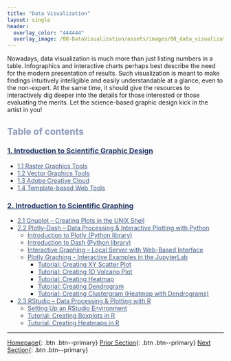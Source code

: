 ```yaml
---
title: "Data Visualization"
layout: single
header:
  overlay_color: "444444"
  overlay_image: /08-DataVisualization/assets/images/08_data_visualization_banner.png
---
```


Nowadays, data visualization is much more than just listing numbers in a table. Infographics and interactive charts perhaps best describe the need for the modern presentation of results. Such visualization is meant to make findings intuitively intelligible and easily understandable at a glance, even to the non-expert. At the same time, it should give the resources to interactively dig deeper into the details for those interested or those evaluating the merits. Let the science-based graphic design kick in the artist in you!


## <span style="color: #8997c1;">Table of contents</span>

### **<a href="01-scientific-graphic-design-intro" style="color: #24376b;">1. Introduction to Scientific Graphic Design</a>**
* <a href="01A-raster-graphics-tools" style="color: #3f5a8a;">1.1 Raster Graphics Tools</a>
* <a href="01B-vector-graphics-tools" style="color: #3f5a8a;">1.2 Vector Graphics Tools</a>
* <a href="01C-adobe-creative-cloud" style="color: #3f5a8a;">1.3 Adobe Creative Cloud</a>
* <a href="01D-template-based-web-tools" style="color: #3f5a8a;">1.4 Template-based Web Tools</a>

### **<a href="02-introduction-to-scientific-graphing" style="color: #24376b;">2. Introduction to Scientific Graphing</a>**
* <a href="02A-0-gnuplot-basics" style="color: #3f5a8a;">2.1 Gnuplot – Creating Plots in the UNIX Shell</a>
* <a href="02B-0-interactive-graphing-with-python" style="color: #3f5a8a;">2.2 Plotly-Dash – Data Processing & Interactive Plotting with Python</a>
  * <a href="02B-1-intro-to-plotly-graphs" style="color: #3f5a8a;">Introduction to Plotly (Python library)</a>
  * <a href="02B-2-intro-to-dash-widgets" style="color: #3f5a8a;">Introduction to Dash (Python library)</a>
  * <a href="02B-3-plotly-examples-as-local-server" style="color: #3f5a8a;">Interactive Graphing – Local Server with Web-Based Interface</a>
  * <a href="02B-3-plotly-examples-in-jupyterlab" style="color: #3f5a8a;">Plotly Graphing - Interactive Examples in the JupyterLab</a>
    * <a href="02B-4-plotly-tutorial-scatter-plot" style="color: #3f5a8a;">Tutorial: Creating XY Scatter Plot</a>
    * <a href="02B-5-plotly-tutorial-volcano-plot" style="color: #3f5a8a;">Tutorial: Creating 1D Volcano Plot</a>
    * <a href="02B-6-plotly-tutorial-heatmap-plot" style="color: #3f5a8a;">Tutorial: Creating Heatmap</a>
    * <a href="02B-7-plotly-tutorial-dendrogram-plot" style="color: #3f5a8a;">Tutorial: Creating Dendrogram</a>
    * <a href="02B-8-plotly-tutorial-clustergram-plot" style="color: #3f5a8a;">Tutorial: Creating Clustergram (Heatmap with Dendrograms)</a>
* <a href="02C-0-graphing-with-rstudio" style="color: #3f5a8a;">2.3 RStudio – Data Processing & Plotting with R</a>
  * <a href="02C-1-setting-up-rstudio" style="color: #3f5a8a;">Setting Up an RStudio Environment</a>
  * <a href="02C-2-rstudio-tutorial-box-plot" style="color: #3f5a8a;">Tutorial: Creating Boxplots in R</a>
  * <a href="02C-3-rstudio-tutorial-heatmap-plot" style="color: #3f5a8a;">Tutorial: Creating Heatmaps in R</a>


---

[Homepage](../index.md){: .btn  .btn--primary}
[Prior Section](../07-DataParsing/00-DataParsing-LandingPage){: .btn  .btn--primary}
[Next Section](../09-ProjectManagement/00-ProjectManagement-LandingPage){: .btn  .btn--primary}
